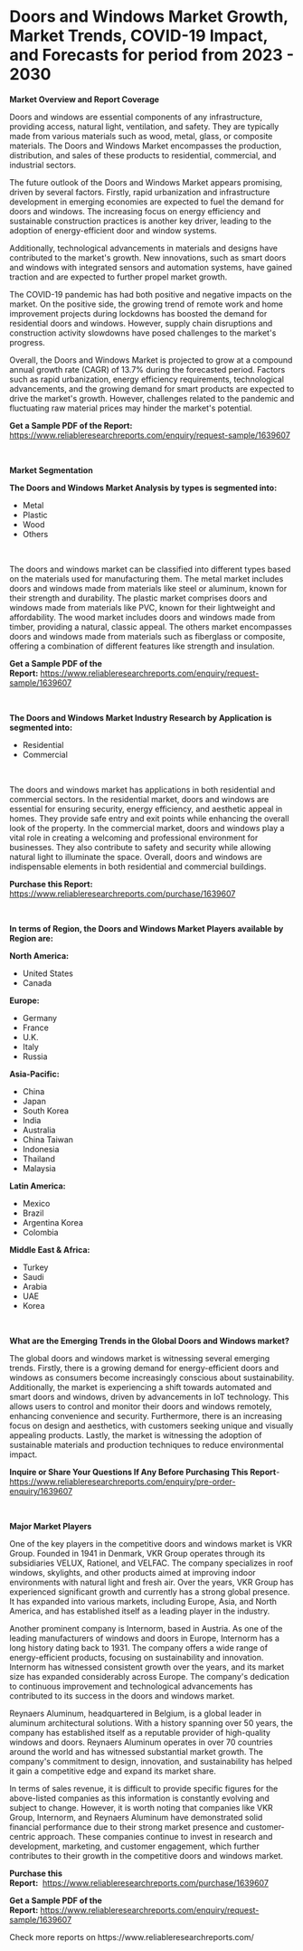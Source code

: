<p><h1>Doors and Windows Market Growth, Market Trends, COVID-19 Impact, and Forecasts for period from 2023 - 2030</h1></p><p><strong>Market Overview and Report Coverage</strong></p>
<p><p>Doors and windows are essential components of any infrastructure, providing access, natural light, ventilation, and safety. They are typically made from various materials such as wood, metal, glass, or composite materials. The Doors and Windows Market encompasses the production, distribution, and sales of these products to residential, commercial, and industrial sectors.</p><p>The future outlook of the Doors and Windows Market appears promising, driven by several factors. Firstly, rapid urbanization and infrastructure development in emerging economies are expected to fuel the demand for doors and windows. The increasing focus on energy efficiency and sustainable construction practices is another key driver, leading to the adoption of energy-efficient door and window systems.</p><p>Additionally, technological advancements in materials and designs have contributed to the market's growth. New innovations, such as smart doors and windows with integrated sensors and automation systems, have gained traction and are expected to further propel market growth.</p><p>The COVID-19 pandemic has had both positive and negative impacts on the market. On the positive side, the growing trend of remote work and home improvement projects during lockdowns has boosted the demand for residential doors and windows. However, supply chain disruptions and construction activity slowdowns have posed challenges to the market's progress.</p><p>Overall, the Doors and Windows Market is projected to grow at a compound annual growth rate (CAGR) of 13.7% during the forecasted period. Factors such as rapid urbanization, energy efficiency requirements, technological advancements, and the growing demand for smart products are expected to drive the market's growth. However, challenges related to the pandemic and fluctuating raw material prices may hinder the market's potential.</p></p>
<p><strong>Get a Sample PDF of the Report:</strong> <a href="https://www.reliableresearchreports.com/enquiry/request-sample/1639607">https://www.reliableresearchreports.com/enquiry/request-sample/1639607</a></p>
<p>&nbsp;</p>
<p><strong>Market Segmentation</strong></p>
<p><strong>The Doors and Windows Market Analysis by types is segmented into:</strong></p>
<p><ul><li>Metal</li><li>Plastic</li><li>Wood</li><li>Others</li></ul></p>
<p>&nbsp;</p>
<p><p>The doors and windows market can be classified into different types based on the materials used for manufacturing them. The metal market includes doors and windows made from materials like steel or aluminum, known for their strength and durability. The plastic market comprises doors and windows made from materials like PVC, known for their lightweight and affordability. The wood market includes doors and windows made from timber, providing a natural, classic appeal. The others market encompasses doors and windows made from materials such as fiberglass or composite, offering a combination of different features like strength and insulation.</p></p>
<p><strong>Get a Sample PDF of the Report:</strong>&nbsp;<a href="https://www.reliableresearchreports.com/enquiry/request-sample/1639607">https://www.reliableresearchreports.com/enquiry/request-sample/1639607</a></p>
<p>&nbsp;</p>
<p><strong>The Doors and Windows Market Industry Research by Application is segmented into:</strong></p>
<p><ul><li>Residential</li><li>Commercial</li></ul></p>
<p>&nbsp;</p>
<p><p>The doors and windows market has applications in both residential and commercial sectors. In the residential market, doors and windows are essential for ensuring security, energy efficiency, and aesthetic appeal in homes. They provide safe entry and exit points while enhancing the overall look of the property. In the commercial market, doors and windows play a vital role in creating a welcoming and professional environment for businesses. They also contribute to safety and security while allowing natural light to illuminate the space. Overall, doors and windows are indispensable elements in both residential and commercial buildings.</p></p>
<p><strong>Purchase this Report:</strong>&nbsp; <a href="https://www.reliableresearchreports.com/purchase/1639607">https://www.reliableresearchreports.com/purchase/1639607</a></p>
<p>&nbsp;</p>
<p><strong>In terms of Region, the Doors and Windows Market Players available by Region are:</strong></p>
<p>
    <p> <strong> North America: </strong>
        <ul>
            <li>United States</li>
            <li>Canada</li>
        </ul>
        </p> 
    <p> <strong> Europe: </strong>
        <ul>
            <li>Germany</li>
            <li>France</li>
            <li>U.K.</li>
            <li>Italy</li>
            <li>Russia</li>
        </ul>
        </p> 
    <p> <strong> Asia-Pacific: </strong>
        <ul>
            <li>China</li>
            <li>Japan</li>
            <li>South Korea</li>
            <li>India</li>
            <li>Australia</li>
            <li>China Taiwan</li>
            <li>Indonesia</li>
            <li>Thailand</li>
            <li>Malaysia</li>
        </ul>
        </p> 
    <p> <strong> Latin America: </strong>
        <ul>
            <li>Mexico</li>
            <li>Brazil</li>
            <li>Argentina Korea</li>
            <li>Colombia</li>
        </ul>
        </p> 
    <p> <strong> Middle East & Africa: </strong>
        <ul>
            <li>Turkey</li>
            <li>Saudi</li>
            <li>Arabia</li>
            <li>UAE</li>
            <li>Korea</li>
        </ul>
    </p>
    </p>
<p>&nbsp;</p>
<p><strong>What are the Emerging Trends in the Global Doors and Windows market?</strong></p>
<p><p>The global doors and windows market is witnessing several emerging trends. Firstly, there is a growing demand for energy-efficient doors and windows as consumers become increasingly conscious about sustainability. Additionally, the market is experiencing a shift towards automated and smart doors and windows, driven by advancements in IoT technology. This allows users to control and monitor their doors and windows remotely, enhancing convenience and security. Furthermore, there is an increasing focus on design and aesthetics, with customers seeking unique and visually appealing products. Lastly, the market is witnessing the adoption of sustainable materials and production techniques to reduce environmental impact.</p></p>
<p><strong>Inquire or Share Your Questions If Any Before Purchasing This Report</strong>- <a href="https://www.reliableresearchreports.com/enquiry/pre-order-enquiry/1639607">https://www.reliableresearchreports.com/enquiry/pre-order-enquiry/1639607</a></p>
<p>&nbsp;</p>
<p><strong>Major Market Players</strong></p>
<p><p>One of the key players in the competitive doors and windows market is VKR Group. Founded in 1941 in Denmark, VKR Group operates through its subsidiaries VELUX, Rationel, and VELFAC. The company specializes in roof windows, skylights, and other products aimed at improving indoor environments with natural light and fresh air. Over the years, VKR Group has experienced significant growth and currently has a strong global presence. It has expanded into various markets, including Europe, Asia, and North America, and has established itself as a leading player in the industry.</p><p>Another prominent company is Internorm, based in Austria. As one of the leading manufacturers of windows and doors in Europe, Internorm has a long history dating back to 1931. The company offers a wide range of energy-efficient products, focusing on sustainability and innovation. Internorm has witnessed consistent growth over the years, and its market size has expanded considerably across Europe. The company's dedication to continuous improvement and technological advancements has contributed to its success in the doors and windows market.</p><p>Reynaers Aluminum, headquartered in Belgium, is a global leader in aluminum architectural solutions. With a history spanning over 50 years, the company has established itself as a reputable provider of high-quality windows and doors. Reynaers Aluminum operates in over 70 countries around the world and has witnessed substantial market growth. The company's commitment to design, innovation, and sustainability has helped it gain a competitive edge and expand its market share.</p><p>In terms of sales revenue, it is difficult to provide specific figures for the above-listed companies as this information is constantly evolving and subject to change. However, it is worth noting that companies like VKR Group, Internorm, and Reynaers Aluminum have demonstrated solid financial performance due to their strong market presence and customer-centric approach. These companies continue to invest in research and development, marketing, and customer engagement, which further contributes to their growth in the competitive doors and windows market.</p></p>
<p><strong>Purchase this Report:</strong>&nbsp;&nbsp;<a href="https://www.reliableresearchreports.com/purchase/1639607">https://www.reliableresearchreports.com/purchase/1639607</a></p>
<p></p>
<p><strong>Get a Sample PDF of the Report:</strong>&nbsp;<a href="https://www.reliableresearchreports.com/enquiry/request-sample/1639607">https://www.reliableresearchreports.com/enquiry/request-sample/1639607</a></p>
<p>Check more reports on https://www.reliableresearchreports.com/</p>